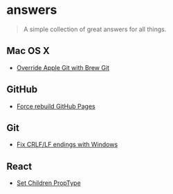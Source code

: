 # answers

> A simple collection of great answers for all things.

## Mac OS X

- [Override Apple Git with Brew Git](http://apple.stackexchange.com/a/93179)

## GitHub

- [Force rebuild GitHub Pages](http://stackoverflow.com/a/24099328)

## Git

- [Fix CRLF/LF endings with Windows](https://help.github.com/articles/dealing-with-line-endings/)

## React

- [Set Children PropType](https://github.com/yannickcr/eslint-plugin-react/issues/7#issuecomment-90294004)
